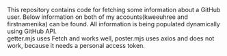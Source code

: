 This repository contains code for fetching some information about a GitHub user. Below information on both of my accounts(kweeuhree and firstnamenika) can be found. All information is being populated dynamically using GitHub API.<br>
getter.mjs uses Fetch and works well, poster.mjs uses axios and does not work, because it needs a personal access token.
